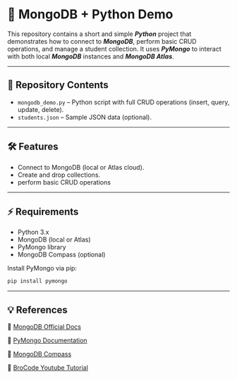 # :memo: MongoDB + Python Demo

This repository contains a short and simple ***Python*** project that demonstrates how to connect to ***MongoDB***, perform basic CRUD operations, and manage a student collection. It uses ***PyMongo*** to interact with both local ***MongoDB*** instances and ***MongoDB Atlas***.

---

## 📂 Repository Contents

- `mongodb_demo.py` – Python script with full CRUD operations (insert, query, update, delete).  
- `students.json` – Sample JSON data (optional).  

---

## 🛠️ Features

- Connect to MongoDB (local or Atlas cloud).  
- Create and drop collections.  
- perform basic CRUD operations 

---

## ⚡ Requirements

- Python 3.x  
- MongoDB (local or Atlas)  
- PyMongo library
- MongoDB Compass (optional)

Install PyMongo via pip:

```bash
pip install pymongo
```

---

## 💡 References
:link: [MongoDB Official Docs](https://www.mongodb.com/docs/)

:link: [PyMongo Documentation](https://pymongo.readthedocs.io/en/stable/)

:link: [MongoDB Compass](https://www.mongodb.com/products/tools/compass)

:link: [BroCode Youtube Tutorial](https://www.youtube.com/watch?v=c2M-rlkkT5o&t=3481s)



